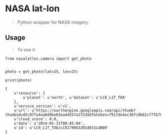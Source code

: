 # NASA lat-lon
> Python wrapper for NASA imagery.

## Usage
> To use it:

    from nasalatlon.camera import get_photo


    photo = get_photo(lat=25, lon=25)

    print(photo)

    {
        u'resource': {
            u'planet': u'earth', u'dataset': u'LC8_L1T_TOA'
        },
        u'service_version': u'v1',
        u'url': u'https://earthengine.googleapis.com/api/thumb?thumbid=d5c077a4aa6d9be63ea4d557a3733ddf&token=7917de4ac36fc0b82cf7fb7686d4c082',
        u'cloud_score': 0.0,
        u'date': u'2014-01-31T08:45:04',
        u'id': u'LC8_L1T_TOA/LC81790432014031LGN00'
    }
